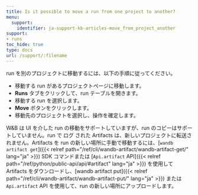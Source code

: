 ```yaml
---
title: Is it possible to move a run from one project to another?
menu:
  support:
    identifier: ja-support-kb-articles-move_from_project_another
support:
- runs
toc_hide: true
type: docs
url: /support/:filename
---
```


run を別のプロジェクトに移動するには、以下の手順に従ってください。

- 移動する run があるプロジェクトページに移動します。
- **Runs** タブをクリックして、run テーブルを開きます。
- 移動する run を選択します。
- **Move** ボタンをクリックします。
- 移動先のプロジェクトを選択し、操作を確定します。

W&B は UI を介した run の移動をサポートしていますが、run のコピーはサポートしていません。run で ログ された Artifacts は、新しいプロジェクトに転送されません。Artifacts を run の新しい場所に手動で移動するには、[`wandb artifact get`]({{< relref path="/ref/cli/wandb-artifact/wandb-artifact-get/" lang="ja" >}}) SDK コマンドまたは [`Api.artifact` API]({{< relref path="/ref/python/public-api/api/#artifact" lang="ja" >}}) を使用して Artifacts をダウンロードし、[wandb artifact put]({{< relref path="/ref/cli/wandb-artifact/wandb-artifact-put/" lang="ja" >}}) または `Api.artifact` API を使用して、run の新しい場所にアップロードします。
